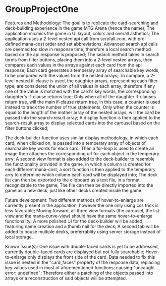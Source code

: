 # GroupProjectOne
Features and Methodology:
 The goal is to replicate the card-searching and deck-building experience in the game MTG Arena (hence the name);
 The application micmics the game in UI layout, colors and overall asthetics;
 The application uses a 2-level nested api call from scryfall.com, with pre-defined mana-cost order and set abbreviations;
 Advanced search api calls are deemed too slow in response time, therefore a local search method based on the api response is proposed;
 The search method takes in search terms from filter buttons, placing them into a 2-level nested arrays, then compares each values in the arrays against each card from the api response;
 Each card generates a temperary array of searchable key words, to be compared with the values from the nested arrays;
 To compare, a 2-level nested if-clause is used, the daughter arrays, representing each filter type, are considered the union of all values in each array,
 therefore if any one of the value is matched with the card's key words, the corresponding daughter's if-clause returns true;
 Only when all of the daughter if-clauses return true, will the main if-clause return true, in this case, a counter is used instead to track the number of true statements;
 Only when the counter is equal to the length of the mother array of the nested arrays, will the card be passed into the search-result array;
 A display function is then applied to the search-result array to display selected cards into the carousel based on the filter buttons clicked;

 The deck-builder function uses similar display methodology, in which each card, when clicked on, is passed into a temperary array of objects of searchable key words for each card;
 Then a for-loop is used to create an image then attaches the corresponding url for each object in the temperary arry;
 A second view format is also added to the deck-builder to resemble the functionality provided in the game,
 in which a column is created for each different mana-cost, a sort function is then applied to the temperary arry to determine which column each card will be displayed into;
 The deck list can then be exported to the clipboard as a text file, in a format recognizable to the game;
 The file can then be directly imported into the game as a new deck, just like other decks created inside the game.

Future development:
 Two different methods of hover-to-enlarge are currently present in the application, however the one only using css trick is less favorable;
 Moving forward, all three view formats (the carousel, the list-view and the mana-curve-view) should have the same hover-to-enlarge functionality;
 A more polished UI for the deck-builder will be added, featuring name creation and a thumb nail for the deck;
 A second tab will be added to house multiple decks, preferrablity using server storage instead of local storage.

Known Issue(s):
 One issue with double-faced cards is yet to be addressed, currently double-faced cards are displayed but not fully searchable;
 Hover-to-enlarge only displays the front side of the card.
 Data needed to fix this issue is nested in the "card_faces" property of the response data, replacing key values used in most of aforementioned functions;
 causing "uncaught error: undefined";
 Therefore either a patching of the objects passed into arrays or a reconstruction of said objects will be attempted.
